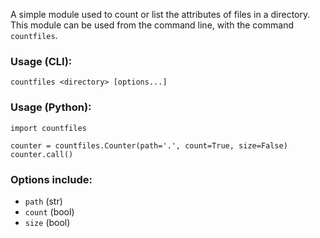 A simple module used to count or list the attributes of files in a directory.
This module can be used from the command line, with the command `countfiles`.

### Usage (CLI):

    countfiles <directory> [options...]

### Usage (Python):

    import countfiles

    counter = countfiles.Counter(path='.', count=True, size=False)
    counter.call()

### Options include:
- `path` (str)
- `count` (bool)
- `size` (bool)
